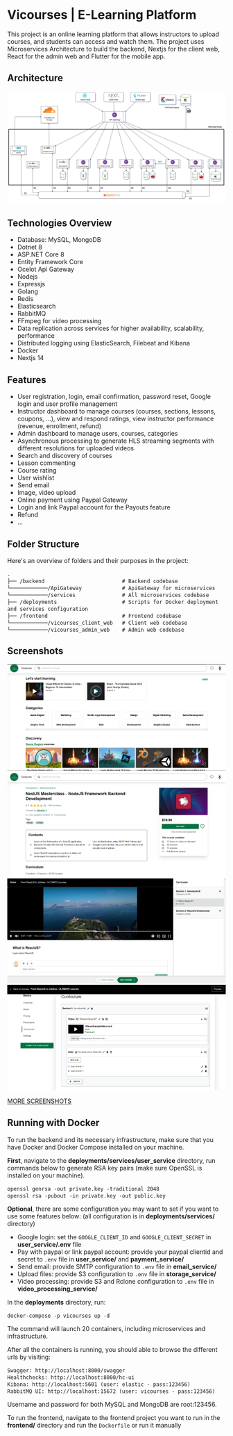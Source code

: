 
# Vicourses | E-Learning Platform

This project is an online learning platform that allows instructors to upload courses, and students can access and watch them. The project uses Microservices Architecture to build the backend, Nextjs for the client web, React for the admin web and Flutter for the mobile app.


## Architecture

![Architecture](images/architecture.png)


## Technologies Overview
- Database: MySQL, MongoDB
- Dotnet 8
- ASP.NET Core 8
- Entity Framework Core
- Ocelot Api Gateway
- Nodejs
- Expressjs
- Golang
- Redis
- Elasticsearch
- RabbitMQ
- FFmpeg for video processing
- Data replication across services for higher availability, scalability, performance
- Distributed logging using ElasticSearch, Filebeat and Kibana
- Docker
- Nextjs 14
## Features
- User registration, login, email confirmation, password reset, Google login and user profile management
- Instructor dashboard to manage courses (courses, sections, lessons, coupons, ...), view and respond ratings, view instructor performance (revenue, enrollment, refund)
- Admin dashboard to manage users, courses, categories 
- Asynchronous processing to generate HLS streaming segments with different resolutions for uploaded videos
- Search and discovery of courses
- Lesson commenting
- Course rating
- User wishlist
- Send email
- Image, video upload
- Online payment using Paypal Gateway
- Login and link Paypal account for the Payouts feature
- Refund
- ...
## Folder Structure
Here's an overview of folders and their purposes in the project:
```
.
├── /backend                         # Backend codebase
└────────────/ApiGateway             # ApiGateway for microservices
└────────────/services               # All microservices codebase
├── /deployments                     # Scripts for Docker deployment and services configuration
├── /frontend                        # Frontend codebase
└────────────/vicourses_client_web   # Client web codebase
└────────────/vicourses_admin_web    # Admin web codebase

```
## Screenshots

![Image](images/screenshots/client_home_page.png)
![Image](images/screenshots/client_course_detail_page.png)
![Image](images/screenshots/client_learn_video_page.png)
![Image](images/screenshots/client_course_curriculum_management_page.png)

[MORE SCREENSHOTS](./images/screenshots.md)
## Running with Docker
To run the backend and its necessary infrastructure, make sure that you have Docker and Docker Compose installed on your machine.

**First**, navigate to the **deployments/services/user_service** directory, run commands below to generate RSA key pairs (make sure OpenSSL is installed on your machine). 
   ```shell
   openssl genrsa -out private.key -traditional 2048
   openssl rsa -pubout -in private.key -out public.key
   ```

**Optional**, there are some configuration you may want to set if you want to use some features below: (all configuration is in **deployments/services/** directory)
 - Google login: set the `GOOGLE_CLIENT_ID` and `GOOGLE_CLIENT_SECRET`  in **user_service/.env** file
 - Pay with paypal or link paypal account: provide your paypal clientid and secret to `.env` file in **user_service/** and **payment_service/**
 - Send email: provide SMTP configuration to `.env` file in **email_service/**
  - Upload files: provide S3 configuration to `.env` file in **storage_service/**
  - Video processing: provide S3 and Rclone configuration to `.env` file in **video_processing_service/**

In the **deployments** directory, run:
   ```shell
   docker-compose -p vicourses up -d
   ```
The command will launch 20 containers, including microservices and infrastructure.

After all the containers is running, you should able to browse the different urls by visiting:
   ```shell
   Swagger: http://localhost:8000/swagger
   Healthchecks: http://localhost:8000/hc-ui
   Kibana: http://localhost:5601 (user: elastic - pass:123456)
   RabbitMQ UI: http://localhost:15672 (user: vicourses - pass:123456)
   ```
Username and password for both MySQL and MongoDB are root:123456.

To run the frontend, navigate to the frontend project you want to run in the **frontend/** directory and run the `Dockerfile` or run it manually